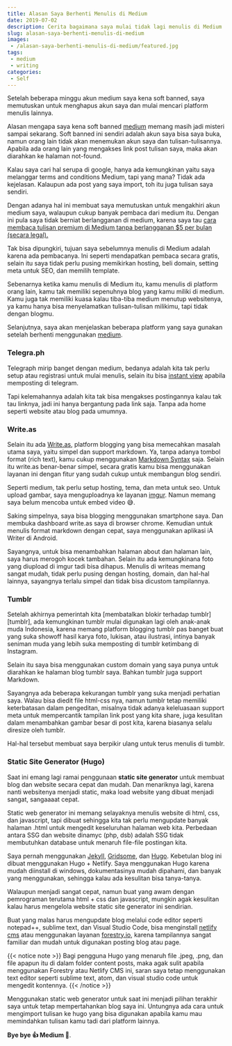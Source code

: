 ```yaml
---
title: Alasan Saya Berhenti Menulis di Medium
date: 2019-07-02
description: Cerita bagaimana saya mulai tidak lagi menulis di Medium
slug: alasan-saya-berhenti-menulis-di-medium
images: 
 - /alasan-saya-berhenti-menulis-di-medium/featured.jpg
tags:
 - medium
 - writing
categories: 
 - Self
---
```

Setelah beberapa minggu akun medium saya kena soft banned, saya memutuskan untuk menghapus akun saya dan mulai mencari platform menulis lainnya. 

Alasan mengapa saya kena soft banned [medium][medium] memang masih jadi misteri sampai sekarang. Soft banned ini sendiri adalah akun saya bisa saya buka, namun orang lain tidak akan menemukan akun saya dan tulisan-tulisannya. Apabila ada orang lain yang mengakses link post tulisan saya, maka akan diarahkan ke halaman not-found. 

<!--more-->

Kalau saya cari hal serupa di google, hanya ada kemungkinan yaitu saya melanggar terms and conditions Medium, tapi yang mana? Tidak ada kejelasan. Kalaupun ada post yang saya import, toh itu juga tulisan saya sendiri. 

Dengan adanya hal ini membuat saya memutuskan untuk mengakhiri akun medium saya, walaupun cukup banyak pembaca dari medium itu. Dengan ini pula saya tidak berniat berlangganan di medium, karena saya tau [cara membaca tulisan premium di Medium tanpa berlangganan $5 per bulan (secara legal).][unlimited]

Tak bisa dipungkiri, tujuan saya sebelumnya menulis di Medium adalah karena ada pembacanya. Ini seperti mendapatkan pembaca secara gratis, selain itu saya tidak perlu pusing memikirkan hosting, beli domain, setting meta untuk SEO, dan memilih template.

Sebenarnya ketika kamu menulis di Medium itu, kamu menulis di platform orang lain, kamu tak memiliki sepenuhnya blog yang kamu miliki di medium. Kamu juga tak memiliki kuasa kalau tiba-tiba medium menutup websitenya, ya kamu hanya bisa menyelamatkan tulisan-tulisan milikimu, tapi tidak dengan blogmu.

Selanjutnya, saya akan menjelaskan beberapa platform yang saya gunakan setelah berhenti menggunakan [medium][medium].

### Telegra.ph

Telegraph mirip banget dengan medium, bedanya adalah kita tak perlu setup atau registrasi untuk mulai menulis, selain itu bisa [instant view][telegraph] apabila memposting di telegram. 

Tapi kelemahannya adalah kita tak bisa mengakses postingannya kalau tak tau linknya, jadi ini hanya bergantung pada link saja. Tanpa ada home seperti website atau blog pada umumnya. 

### Write.as

Selain itu ada [Write.as][writeas], platform blogging yang bisa memecahkan masalah utama saya, yaitu simpel dan support markdown. Ya, tanpa adanya tombol format (rich text), kamu cukup menggunakan [Markdown Syntax][markdown] saja. Selain itu write.as benar-benar simpel, secara gratis kamu bisa menggunakan layanan ini dengan fitur yang sudah cukup untuk membangun blog sendiri. 

Seperti medium, tak perlu setup hosting, tema, dan meta untuk seo. Untuk upload gambar, saya menguploadnya ke layanan [imgur][imgur]. Namun memang saya belum mencoba untuk embed video 😅.

Saking simpelnya, saya bisa blogging menggunakan smartphone saya. Dan membuka dashboard write.as saya di browser chrome. Kemudian untuk menulis format markdown dengan cepat, saya menggunakan aplikasi iA Writer di Android.

Sayangnya, untuk bisa menambahkan halaman about dan halaman lain, saya harus merogoh kocek tambahan. Selain itu ada kemungkinana foto yang diupload di imgur tadi bisa dihapus. Menulis di writeas memang sangat mudah, tidak perlu pusing dengan hosting, domain, dan hal-hal lainnya, sayangnya terlalu simpel dan tidak bisa dicustom tampilannya.

### Tumblr

Setelah akhirnya pemerintah kita [membatalkan blokir terhadap tumblr][tumblr], ada kemungkinan tumblr mulai digunakan lagi oleh anak-anak muda Indonesia, karena memang platform blogging tumblr pas banget buat yang suka showoff hasil karya foto, lukisan, atau ilustrasi, intinya banyak seniman muda yang lebih suka memposting di tumblr ketimbang di Instagram.

Selain itu saya bisa menggunakan custom domain yang saya punya untuk diarahkan ke halaman blog tumblr saya. Bahkan tumblr juga support Markdown.

Sayangnya ada beberapa kekurangan tumblr yang suka menjadi perhatian saya. Walau bisa diedit file html-css nya, namun tumblr tetap memiliki keterbatasan dalam pengeditan, misalnya tidak adanya keleluasaan support meta untuk mempercantik tampilan link post yang kita share, juga kesulitan dalam menambahkan gambar besar di post kita, karena biasanya selalu diresize oleh tumblr. 

Hal-hal tersebut membuat saya berpikir ulang untuk terus menulis di tumblr.

### Static Site Generator (Hugo)

Saat ini emang lagi ramai penggunaan **static site generator** untuk membuat blog dan website secara cepat dan mudah. Dan menariknya lagi, karena nanti websitenya menjadi static, maka load website yang dibuat menjadi sangat, sangaaaat cepat. 

Static web generator ini memang selayaknya menulis website di html, css, dan javascript, tapi dibuat sehingga kita tak perlu mengupdate banyak halaman .html untuk mengedit keseluruhan halaman web kita. Perbedaan antara SSG dan website dinamyc (php, dsb) adalah SSG tidak membutuhkan database untuk menaruh file-file postingan kita.

Saya pernah menggunakan [Jekyll][jekyll], [Gridsome][gridsome], dan [Hugo][hugo]. Kebetulan blog ini dibuat menggunakan Hugo + Netlify. Saya menggunakan Hugo karena mudah diinstall di windows, dokumentasinya mudah dipahami, dan banyak yang menggunakan, sehingga kalau ada kesulitan bisa tanya-tanya.

Walaupun menjadi sangat cepat, namun buat yang awam dengan pemrograman terutama html + css dan javascript, mungkin agak kesulitan kalau harus mengelola website static site generator ini sendirian. 

Buat yang malas harus mengupdate blog melalui code editor seperti notepad++, sublime text, dan Visual Studio Code, bisa menginstall [netlify cms][netlifycms] atau menggunakan layanan [forestry.io][forestry], karena tampilannya sangat familiar dan mudah untuk digunakan posting blog atau page. 

{{< notice note >}}
Bagi pengguna Hugo yang menaruh file .jpeg, .png, dan file apapun itu di dalam folder content posts, maka agak sulit apabila menggunakan Forestry atau Netlify CMS ini, saran saya tetap menggunakan text editor seperti sublime text, atom, dan visual studio code untuk mengedit kontennya. 
{{< /notice >}}

Menggunakan static web generator untuk saat ini menjadi pilihan terakhir saya untuk tetap mempertahankan blog saya ini. Untungnya ada cara untuk mengimport tulisan ke hugo yang bisa digunakan apabila kamu mau memindahkan tulisan kamu tadi dari platform lainnya.

**Bye bye 👍 Medium 🤣**.


[medium]: https://medium.com/
[telegraph]: https://instantview.telegram.org/
[writeas]: https://write.as/
[markdown]: https://daringfireball.net/projects/markdown/syntax
[imgur]: http://imgur.com/
[blokir]: https://tekno.kompas.com/read/2018/12/26/12490027/blokir-resmi-dicabut-tumblr-bisa-diakses-lagi-di-indonesia
[jekyll]: https://jekyllrb.com/
[gridsome]: https://gridsome.org/
[hugo]: https://gohugo.io/
[netlifycms]: https://www.netlifycms.org/
[forestry]: https://forestry.io/
[unlimited]: https://medium-unlimited.ml/